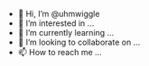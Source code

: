 - 👋 Hi, I’m @uhmwiggle
- 👀 I’m interested in ...
- 🌱 I’m currently learning ...
- 💞️ I’m looking to collaborate on ...
- 📫 How to reach me ...

<!---
uhmwiggle/uhmwiggle is a ✨ special ✨ repository because its `README.md` (this file) appears on your GitHub profile.
You can click the Preview link to take a look at your changes.
--->
